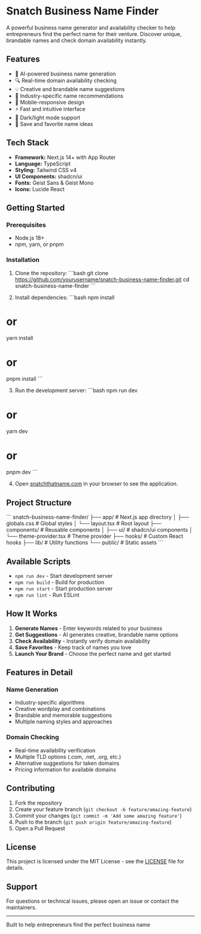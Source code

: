 # Snatch Business Name Finder

A powerful business name generator and availability checker to help entrepreneurs find the perfect name for their venture. Discover unique, brandable names and check domain availability instantly.

## Features

- 🎯 AI-powered business name generation
- 🔍 Real-time domain availability checking
- 💡 Creative and brandable name suggestions
- 🚀 Industry-specific name recommendations
- 📱 Mobile-responsive design
- ⚡ Fast and intuitive interface
- 🌙 Dark/light mode support
- 💾 Save and favorite name ideas

## Tech Stack

- **Framework:** Next.js 14+ with App Router
- **Language:** TypeScript
- **Styling:** Tailwind CSS v4
- **UI Components:** shadcn/ui
- **Fonts:** Geist Sans & Geist Mono
- **Icons:** Lucide React

## Getting Started

### Prerequisites

- Node.js 18+ 
- npm, yarn, or pnpm

### Installation

1. Clone the repository:
\`\`\`bash
git clone https://github.com/yourusername/snatch-business-name-finder.git
cd snatch-business-name-finder
\`\`\`

2. Install dependencies:
\`\`\`bash
npm install
# or
yarn install
# or
pnpm install
\`\`\`

3. Run the development server:
\`\`\`bash
npm run dev
# or
yarn dev
# or
pnpm dev
\`\`\`

4. Open [snatchthatname.com](https://snatchthatname.com) in your browser to see the application.

## Project Structure

\`\`\`
snatch-business-name-finder/
├── app/                    # Next.js app directory
│   ├── globals.css        # Global styles
│   └── layout.tsx         # Root layout
├── components/            # Reusable components
│   ├── ui/               # shadcn/ui components
│   └── theme-provider.tsx # Theme provider
├── hooks/                # Custom React hooks
├── lib/                  # Utility functions
└── public/               # Static assets
\`\`\`

## Available Scripts

- `npm run dev` - Start development server
- `npm run build` - Build for production
- `npm run start` - Start production server
- `npm run lint` - Run ESLint

## How It Works

1. **Generate Names** - Enter keywords related to your business
2. **Get Suggestions** - AI generates creative, brandable name options
3. **Check Availability** - Instantly verify domain availability
4. **Save Favorites** - Keep track of names you love
5. **Launch Your Brand** - Choose the perfect name and get started

## Features in Detail

### Name Generation
- Industry-specific algorithms
- Creative wordplay and combinations
- Brandable and memorable suggestions
- Multiple naming styles and approaches

### Domain Checking
- Real-time availability verification
- Multiple TLD options (.com, .net, .org, etc.)
- Alternative suggestions for taken domains
- Pricing information for available domains

## Contributing

1. Fork the repository
2. Create your feature branch (`git checkout -b feature/amazing-feature`)
3. Commit your changes (`git commit -m 'Add some amazing feature'`)
4. Push to the branch (`git push origin feature/amazing-feature`)
5. Open a Pull Request

## License

This project is licensed under the MIT License - see the [LICENSE](LICENSE) file for details.

## Support

For questions or technical issues, please open an issue or contact the maintainers.

---

Built to help entrepreneurs find the perfect business name
